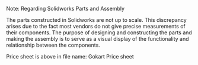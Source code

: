 Note: Regarding Solidworks Parts and Assembly

The parts constructed in Solidworks are not up to scale. This discrepancy arises due to the fact most vendors do not give precise measurements of their components. The purpose of designing and constructing the parts and making the assembly is to serve as a visual display of the functionality and relationship between the components. 

Price sheet is above in file name: Gokart Price sheet

